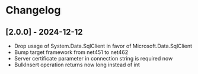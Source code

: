 # Changelog

## [2.0.0] - 2024-12-12

- Drop usage of System.Data.SqlClient in favor of Microsoft.Data.SqlClient
- Bump target framework from net451 to net462
- Server certificate parameter in connection string is required now
- BulkInsert operation returns now long instead of int
